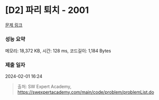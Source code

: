 # [D2] 파리 퇴치 - 2001 

[문제 링크](https://swexpertacademy.com/main/code/problem/problemDetail.do?contestProbId=AV5PzOCKAigDFAUq) 

### 성능 요약

메모리: 18,372 KB, 시간: 128 ms, 코드길이: 1,184 Bytes

### 제출 일자

2024-02-01 16:24



> 출처: SW Expert Academy, https://swexpertacademy.com/main/code/problem/problemList.do